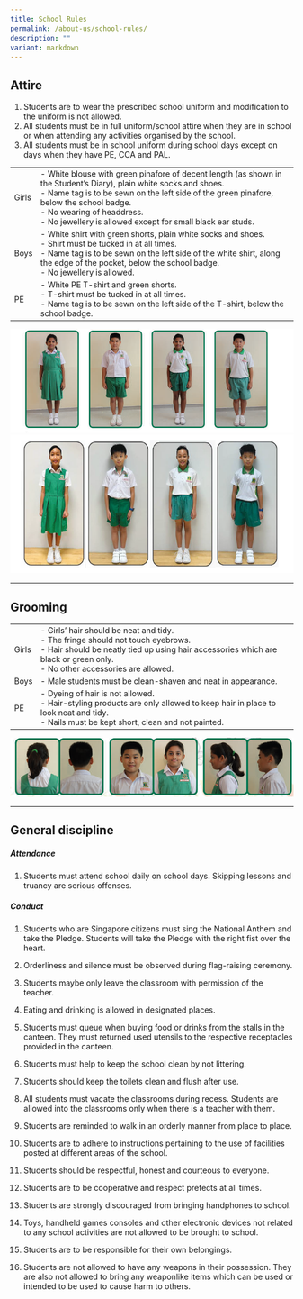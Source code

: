 ```yaml
---
title: School Rules
permalink: /about-us/school-rules/
description: ""
variant: markdown
---
```

Attire
------

1.  Students are to wear the prescribed school uniform and modification to the uniform is not allowed.
2.  All students must be in full uniform/school attire when they are in school or when attending any activities organised by the school.
3.  All students must be in school uniform during school days except on days when they have PE, CCA and PAL.

|   |   | 
| -------- | -------- |
| Girls  | - White blouse with green pinafore of decent length (as shown in the Student’s Diary), plain white socks and shoes. <br> - Name tag is to be sewn on the left side of the green pinafore, below the school badge. <br>- No wearing of headdress. <br>- No jewellery is allowed except for small black ear studs.| 
|Boys| - White shirt with green shorts, plain white socks and shoes. <br>- Shirt must be tucked in at all times. <br>- Name tag is to be sewn on the left side of the white shirt, along the edge of the pocket, below the school badge. <br>- No jewellery is allowed.<br>|
|PE| - White PE T-shirt and green shorts. <br>- T-shirt must be tucked in at all times. <br> - Name tag is to be sewn on the left side of the T-shirt, below the school badge. |

![](/images/Attire.png)
![](/images/Uniform_2025.png)

---------------------------------------------------------------------


Grooming
--------

|   |   | 
| -------- | -------- |
|Girls| - Girls’ hair should be neat and tidy. <br>- The fringe should not touch eyebrows. <br>- Hair should be neatly tied up using hair accessories which are black or green only. <br>- No other accessories are allowed. <br>|
|Boys| - Male students must be clean-shaven and neat in appearance.|
|PE| - Dyeing of hair is not allowed. <br>- Hair-styling products are only allowed to keep hair in place to look neat and tidy. <br>- Nails must be kept short, clean and not painted.|

![](/images/Grooming2.png)

----------------------------------

General discipline
------------------

##### Attendance

1.  Students must attend school daily on school days. Skipping lessons and truancy are serious offenses.
    

##### Conduct

1.  Students who are Singapore citizens must sing the National Anthem and take the Pledge. Students will take the Pledge with the right fist over the heart.
    

2.  Orderliness and silence must be observed during flag-raising ceremony.
    

3.  Students maybe only leave the classroom with permission of the teacher.
    

4.  Eating and drinking is allowed in designated places.
    

5.  Students must queue when buying food or drinks from the stalls in the canteen. They must returned used utensils to the respective receptacles provided in the canteen.
    

6.  Students must help to keep the school clean by not littering.
    

7.  Students should keep the toilets clean and flush after use.
    

8.  All students must vacate the classrooms during recess. Students are allowed into the classrooms only when there is a teacher with them.
    

9.  Students are reminded to walk in an orderly manner from place to place.
    

10.  Students are to adhere to instructions pertaining to the use of facilities posted at different areas of the school.
    

11.  Students should be respectful, honest and courteous to everyone.
    

12.  Students are to be cooperative and respect prefects at all times.
    

13.  Students are strongly discouraged from bringing handphones to school.
    

14.  Toys, handheld games consoles and other electronic devices not related to any school activities are not allowed to be brought to school.

15.  Students are to be responsible for their own belongings.

16.  Students are not allowed to have any weapons in their possession. They are also not allowed to bring any weaponlike items which can be used or intended to be used to cause harm to others.